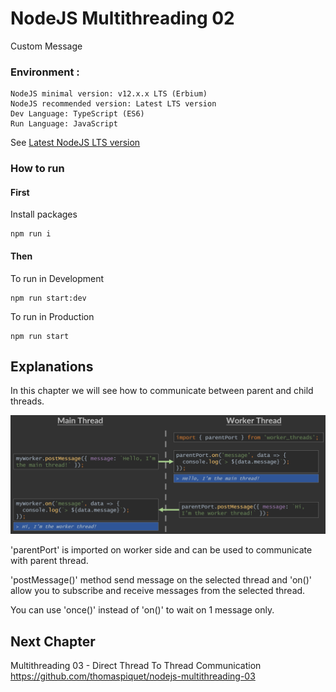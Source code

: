 # NodeJS Multithreading 02

Custom Message

### Environment :
```
NodeJS minimal version: v12.x.x LTS (Erbium)
NodeJS recommended version: Latest LTS version
Dev Language: TypeScript (ES6)
Run Language: JavaScript
```
See [Latest NodeJS LTS version](https://nodejs.org/)

### How to run

#### First

Install packages

```
npm run i
```

#### Then

To run in Development
```
npm run start:dev
```

To run in Production
```
npm run start
```

## Explanations

In this chapter we will see how to communicate between parent and child threads.

<div align="center">
<img src="./img/messages.png" alt="Messages" style="max-height: 400px;">
</div>

'parentPort' is imported on worker side and can be used to communicate with parent thread.

'postMessage()' method send message on the selected thread and 'on()' allow you to subscribe and receive messages from the selected thread.

You can use 'once()' instead of 'on()' to wait on 1 message only.

## Next Chapter

Multithreading 03 - Direct Thread To Thread Communication  
https://github.com/thomaspiquet/nodejs-multithreading-03